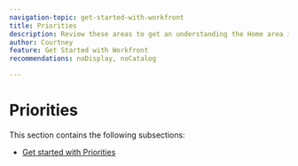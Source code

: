 ```yaml
---
navigation-topic: get-started-with-workfront
title: Priorities
description: Review these areas to get an understanding the Home area in Adobe Workfront.
author: Courtney
feature: Get Started with Workfront
recommendations: noDisplay, noCatalog

---
```

# Priorities

This section contains the following subsections:

* [Get started with Priorities](/help/quicksilver/workfront-basics/priorities/get-started-with-priorities.md)